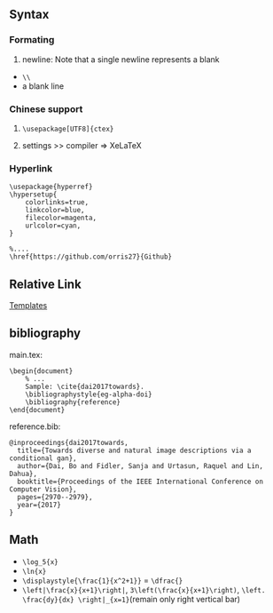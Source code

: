## Syntax

### Formating
1. newline: Note that a single newline represents a blank
+ `\\`
+ a blank line

### Chinese support
1. `\usepackage[UTF8]{ctex}`

2. settings >> compiler => XeLaTeX

### Hyperlink
```
\usepackage{hyperref}
\hypersetup{
    colorlinks=true,
    linkcolor=blue,
    filecolor=magenta,      
    urlcolor=cyan,
}

%....
\href{https://github.com/orris27}{Github}
```



## Relative Link
[Templates](https://www.overleaf.com/gallery/)

## bibliography
main.tex:
```
\begin{document}
    % ...
    Sample: \cite{dai2017towards}.
    \bibliographystyle{eg-alpha-doi}
    \bibliography{reference}
\end{document}
```
reference.bib:
```
@inproceedings{dai2017towards,
  title={Towards diverse and natural image descriptions via a conditional gan},
  author={Dai, Bo and Fidler, Sanja and Urtasun, Raquel and Lin, Dahua},
  booktitle={Proceedings of the IEEE International Conference on Computer Vision},
  pages={2970--2979},
  year={2017}
}
```
## Math
+ `\log_5{x}`
+ `\ln{x}`
+ `\displaystyle{\frac{1}{x^2+1}}` = `\dfrac{}`
+ `\left|\frac{x}{x+1}\right|`, `3\left(\frac{x}{x+1}\right)`, `\left. \frac{dy}{dx} \right|_{x=1}`(remain only right vertical bar)
